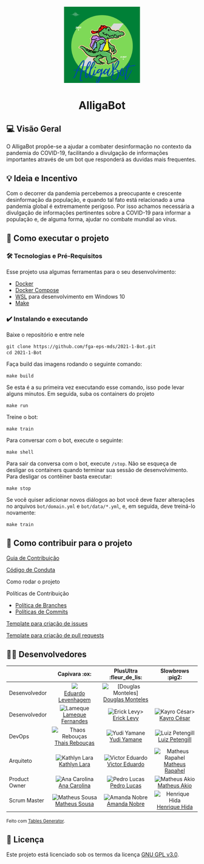 
<p align="center">
  <img width="200" src="docs/img/logo.png">
</p>
<h1 align="center">AlligaBot</h1>

<!-- [badges] [badges] [badges] [badges]  -->


## 💻 Visão Geral
O AlligaBot propõe-se a ajudar a combater desinformação
no contexto da pandemia do COVID-19, facilitando a  divulgação 
de informações importantes através de um bot que responderá as duvidas
mais frequentes.
	

## 💡 Ideia e Incentivo
Com o decorrer da pandemia percebemos a preocupante e crescente desinformação da
população, e quando tal fato está relacionado a uma pandemia global é 
extremamente perigoso. Por isso achamos necessária a divulgação de informações 
pertinentes sobre a COVID-19 para informar a população e, de alguma forma, 
ajudar no combate mundial ao vírus.

<!-- ## ⚙️ Funcionalidades
- [x] Checkbox:
  - [x] Sub-Checkbox
    - Tópico 1
    - Tópico 2 -->

<!-- ## 📦 Releases 1 e 2
  Release 1 - 2 de setembro
  
  Release 2 - 26 de outubto -->

## 🚀 Como executar o projeto
### 🛠 Tecnologias e Pré-Requisitos
Esse projeto usa algumas ferramentas para o seu desenvolvimento:
- [Docker](https://docs.docker.com/get-docker/)
- [Docker Compose](https://docs.docker.com/compose/install/)
- [WSL](https://docs.microsoft.com/pt-br/windows/wsl/install-win10) para 
desenvolvimento em Windows 10
- [Make](https://www.gnu.org/software/make/)

### ✔️ Instalando e executando
Baixe o repositório e entre nele

    git clone https://github.com/fga-eps-mds/2021-1-Bot.git
    cd 2021-1-Bot

Faça build das imagens rodando o seguinte comando:

    make build 

Se esta é a su primeira vez executando esse comando, isso pode levar 
alguns minutos. Em seguida, suba os containers do projeto

    make run

Treine o bot:

    make train

Para conversar com o bot, execute o seguinte:

    make shell

Para sair da conversa com o bot, execute `/stop`. Não se esqueça de desligar
os containers quando terminar sua sessão de desenvolvimento. Para desligar os
contêiner basta executar:

    make stop

Se você quiser adicionar novos diálogos ao bot você deve fazer alterações 
no arquivos `bot/domain.yml` e `bot/data/*.yml`, e, em seguida, deve treiná-lo
novamente:

    make train


## 🤝 Como contribuir para o projeto

[Guia de Contribuição](https://github.com/fga-eps-mds/2021-1-Bot/blob/main/docs/contribuir.md)

[Código de Conduta](https://github.com/fga-eps-mds/2021-1-Bot/blob/main/docs/conduta.md)

Como rodar o projeto

Políticas de Contribuição

- [Política de Branches](https://github.com/fga-eps-mds/2021-1-Bot/blob/main/docs/politicas/branches.md)
- [Políticas de Commits](https://github.com/fga-eps-mds/2021-1-Bot/blob/main/docs/politicas/commits.md)


[Template para criação de issues](https://github.com/fga-eps-mds/2021-1-Bot/blob/main/.github/ISSUE_TEMPLATE/custom.md)

[Template para criação de pull requests](https://github.com/fga-eps-mds/2021-1-Bot/blob/main/.github/pull_request_template.md)

## 👨‍💻 Desenvolvedores
<table class="tg">
<thead>
  <tr>
    <th class="tg-0pky"></th>
    <th class="tg-0pky">Capivara :ox:</th>
    <th class="tg-0pky">PlusUltra :fleur_de_lis:</th>
    <th class="tg-0pky">Slowbrows :pig2:</th>
  </tr>
</thead>
<tbody>
  <tr>
    <td class="tg-0pky">Desenvolvedor</td>
    <td class="tg-0pky" style="text-align: center;"> 
      <img src="https://avatars.githubusercontent.com/u/36899389?v=4&s=45" width="45"> 
      <br><a href="https://github.com/MegahNevel"> Eduardo Levenhagem</a></td>
    <td class="tg-0pky" style="text-align: center;"> 
      <img src="https://avatars.githubusercontent.com/u/54580766?v=4&amp;s=45" alt="[Douglas Monteles]"> 
      <br><a href="https://github.com/DouglasMonteles">Douglas Monteles</a></td>
    <td class="tg-0pky"></td>
  </tr>
  <tr>
    <td class="tg-0pky">Desenvolvedor</td>
    <td class="tg-0pky" style="text-align: center;"> 
      <img src="https://avatars.githubusercontent.com/u/79016306?v=4&s=45" alt="Lameque"> 
      <br><a href="https://github.com/LamequeFernandes">Lameque Fernandes </a></td>
    <td class="tg-0pky" style="text-align: center;"> 
      <img src="https://avatars.githubusercontent.com/u/48847770?v=4&amp;s=45" alt="Erick Levy>"> 
      <br><a href="https://github.com/Ericklevy">Erick Levy</a></td>
    <td class="tg-0pky" style="text-align: center;"> 
      <img src="https://avatars.githubusercontent.com/u/39713656?v=4&s=45" alt="Kayro César>"> 
      <br><a href="https://github.com/kayrocesar">Kayro César</a></td>
  </tr>
  <tr>
    <td class="tg-0pky">DevOps</td>
    <td class="tg-0pky" style="text-align: center;"> 
      <img src="https://avatars.githubusercontent.com/u/35047444?v=4&s=45" alt="Thaos Rebouças"> 
      <br><a href="https://github.com/Thais-ra">Thais Rebouças</a></td>
    <td class="tg-0pky" style="text-align: center;"> 
      <img src="https://avatars.githubusercontent.com/u/37981839?s=45&amp;v=4" alt="Yudi Yamane"> 
      <br><a href="https://github.com/yudi-azvd">Yudi Yamane</a></td>
    <td class="tg-0pky" style="text-align: center;"> 
      <img src="https://avatars.githubusercontent.com/u/44177946?v=4&s=45" alt="Luiz Petengill"> 
      <br><a href="https://github.com/LuizPettengill">Luiz Petengill</a></td>
  </tr>
  <tr>
    <td class="tg-0pky">Arquiteto</td>
    <td class="tg-0pky" style="text-align: center;"> 
      <img src="https://avatars.githubusercontent.com/u/52364259?v=4&s=45" alt="Kathlyn Lara"> 
      <br><a href="https://github.com/klmurussi"> Kathlyn Lara</a></td>
    <td class="tg-0pky" style="text-align: center;"> 
      <img src="https://avatars.githubusercontent.com/u/78758172?v=4&amp;s=45" alt="Victor Eduardo"> 
      <br><a href="https://github.com/victorear05">Victor Eduardo</a></td>
    <td class="tg-0pky" style="text-align: center;"> 
      <img src="https://avatars.githubusercontent.com/u/53947083?v=4&s=45" alt="Matheus Rapahel"> 
      <br><a href="https://github.com/matheusrazor">Matheus Rapahel</a></td>
  </tr>
  <tr>
    <td class="tg-0pky">Product Owner</td>
    <td class="tg-0pky" style="text-align: center;"> 
      <img src="https://avatars.githubusercontent.com/u/49570180?v=4&s=45" alt="Ana Carolina">
      <br><a href="https://github.com/AnaCarolinaRodriguesLeite"> Ana Carolina </a></td>
    <td class="tg-0pky" style="text-align: center;"> 
      <img src="https://avatars.githubusercontent.com/u/85000470?v=4&amp;s=45" alt="Pedro Lucas"> 
      <br><a href="https://github.com/PedroLSF">Pedro Lucas</a></td>
    <td class="tg-0pky" style="text-align: center;"> 
      <img src="https://avatars.githubusercontent.com/u/73257118?v=4&s=45" alt="Matheus Akio"> 
      <br><a href="https://github.com/matheusakio">Matheus Akio</a></td>
  </tr>
  <tr>
    <td class="tg-0pky">Scrum Master</td>
    <td class="tg-0pky" style="text-align: center;"> 
      <img src="https://avatars.githubusercontent.com/u/54778783?v=4&s=45" alt="Matheus Sousa"> 
      <br><a href="https://github.com/gatotabaco">Matheus Sousa</a></td>
    <td class="tg-0pky" style="text-align: center;"> 
      <img src="https://avatars.githubusercontent.com/u/44625056?v=4&amp;s=45" alt="Amanda Nobre"> 
      <br><a href="https://github.com/AmandaNbr">Amanda Nobre</a></td>
    <td class="tg-0pky" style="text-align: center;"> 
      <img src="https://avatars.githubusercontent.com/u/78568172?v=4&s=45" alt="Henrique Hida"> 
      <br><a href="https://github.com/HenriqueHida">Henrique Hida</a></td>
  </tr>
</tbody>
</table>

<small>Feito com <a href="https://www.tablesgenerator.com/html_tables">
  Tables Generator</a>.
</small>

## 📝 Licença
Este projeto está licenciado sob os termos da licença 
[GNU GPL v3.0](https://github.com/fga-eps-mds/2021-1-Bot/blob/improvement(%2398)/melhorar-readme/LICENSE).
